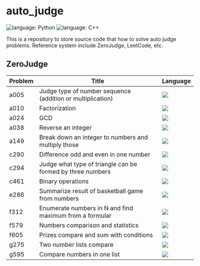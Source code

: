 # auto_judge
![language: Python](https://img.shields.io/badge/langs-python-yellow)
![language: C++](https://img.shields.io/badge/langs-C%2B%2B-blue)


This is a repository to store source code that how to solve auto judge problems.
Reference system include ZeroJudge, LeetCode, etc.

## ZeroJudge

| Problem | Title                                                      | Language                      |
|---------|------------------------------------------------------------|-------------------------------|
| a005    | Judge type of number sequence (addition or multiplication) | [![][LP]](/zerojudge/a005.py) |
| a010    | Factorization                                              | [![][LP]](/zerojudge/a010.py) |
| a024    | GCD                                                        | [![][LP]](/zerojudge/a024.py) |
| a038    | Reverse an integer                                         | [![][LP]](/zerojudge/a038.py) |
| a149    | Break down an integer to numbers and multiply those        | [![][LP]](/zerojudge/a149.py) |
| c290    | Difference odd and even in one number                      | [![][LP]](/zerojudge/c290.py) |
| c294    | Judge what type of triangle can be formed by three numbers | [![][LP]](/zerojudge/c294.py) |
| c461    | Binary operations                                          | [![][LP]](/zerojudge/c461.py) |
| e286    | Summarize result of basketball game from numbers           | [![][LP]](/zerojudge/e286.py) |
| f312    | Enumerate numbers in N and find maximum from a formular    | [![][LP]](/zerojudge/f312.py) |
| f579    | Numbers comparison and statistics                          | [![][LP]](/zerojudge/f579.py) |
| f605    | Prizes compare and sum with conditions                     | [![][LP]](/zerojudge/f605.py) |
| g275    | Two number lists compare                                   | [![][LP]](/zerojudge/g275.py) |
| g595    | Compare numbers in one list                                | [![][LP]](/zerojudge/g595.py) |


[LP]: https://img.shields.io/badge/python-yellow
[LCP]: https://img.shields.io/badge/C%2B%2B-blue